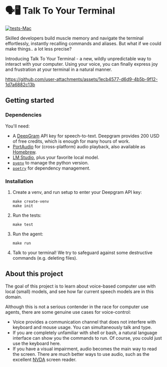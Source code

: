 # 🗣🖥️ Talk To Your Terminal 

[![tests-Mac](https://github.com/aukejw/ttyt/actions/workflows/tests-mac.yaml/badge.svg)](https://github.com/aukejw/ttyt/actions/workflows/tests-mac.yaml)

Skilled developers build muscle memory and navigate the terminal effortlessly, instantly recalling commands and aliases. But what if we could make things.. a lot less precise?

Introducing Talk To Your Terminal - a new, wildly unpredictable way to interact with your computer. Using your voice, you can finally express joy and frustration at your terminal in a natural manner.

https://github.com/user-attachments/assets/1ecb4577-d6d9-4b5b-9f12-1d7a6882c13b

## Getting started

### Dependencies

You'll need:

 - A [DeepGram](https://console.deepgram.com/signup) API key for speech-to-text. Deepgram provides 200 USD of free credits, which is enough for many hours of work.
 - [PortAudio](https://files.portaudio.com/download.html) for (cross-platform) audio playback, also available as [Homebrew](https://formulae.brew.sh/formula/portaudio).
 - [LM Studio](https://lmstudio.ai/), plus your favorite local model.
 - [`pyenv`](https://github.com/pyenv/pyenv) to manage the python version.
 - [`poetry`](https://python-poetry.org/) for dependency management.

### Installation

1. Create a venv, and run setup to enter your Deepgram API key:
 
   ```
   make create-venv
   make init
   ```

2. Run the tests:
   ``` 
   make test
   ```

3. Run the agent:
   ```
   make run 
   ```

4. Talk to your terminal! 
   We try to safeguard against some destructive commands (e.g. deleting files).


## About this project

The goal of this project is to learn about voice-based computer use with local (small) models, and see how far current speech models are in this domain. 

Although this is not a serious contender in the race for computer use agents, there are some genuine use cases for voice-control:

  - Voice provides a communication channel that does not interfere with keyboard and mouse usage. You can simultaneously talk and type.
  - If you are completely unfamiliar with shell or bash, a natural language interface can show you the commands to run. Of course, you could just use the keyboard here.
  - If you have a visual impairment, audio becomes the main way to read the screen. There are much better ways to use audio, such as the excellent [NVDA](https://www.nvaccess.org/) screen reader.
